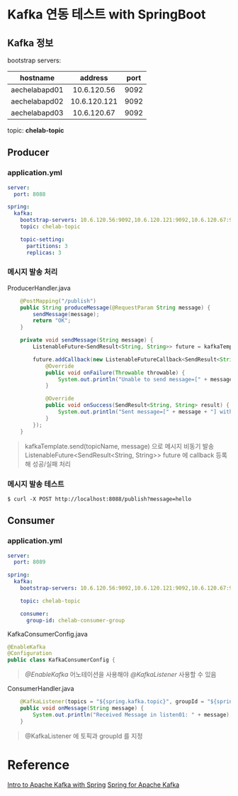 # Kafka 연동 테스트 with SpringBoot


## Kafka 정보
bootstrap servers:

|    hostname   |    address   | port |
|:-------------:|:------------:|:----:|
| aechelabapd01 | 10.6.120.56  | 9092 |
| aechelabapd02 | 10.6.120.121 | 9092 |
| aechelabapd03 | 10.6.120.67  | 9092 |

topic: **chelab-topic**

## Producer

### application.yml
```yaml
server:
  port: 8088

spring:
  kafka:
    bootstrap-servers: 10.6.120.56:9092,10.6.120.121:9092,10.6.120.67:9092
    topic: chelab-topic

    topic-setting:
      partitions: 3
      replicas: 3

```

### 메시지 발송 처리
ProducerHandler.java
```java
    @PostMapping("/publish")
    public String produceMessage(@RequestParam String message) {
        sendMessage(message);
        return "OK";
    }

    private void sendMessage(String message) {
        ListenableFuture<SendResult<String, String>> future = kafkaTemplate.send(topicName, message);

        future.addCallback(new ListenableFutureCallback<SendResult<String, String>>() {
            @Override
            public void onFailure(Throwable throwable) {
                System.out.println("Unable to send message=[" + message + "] due to : " + throwable.getMessage());
            }

            @Override
            public void onSuccess(SendResult<String, String> result) {
                System.out.println("Sent message=[" + message + "] with offset=[" + result.getRecordMetadata().offset() + "]");
            }
        });
    }
```

> kafkaTemplate.send(topicName, message) 으로 메시지 비동기 발송
> ListenableFuture<SendResult<String, String>> future 에 callback 등록해 성공/실패 처리


### 메시지 발송 테스트

```shell script
$ curl -X POST http://localhost:8088/publish?message=hello
```

## Consumer

### application.yml
```yaml
server:
  port: 8089

spring:
  kafka:
    bootstrap-servers: 10.6.120.56:9092,10.6.120.121:9092,10.6.120.67:9092

    topic: chelab-topic

    consumer:
      group-id: chelab-consumer-group
```



KafkaConsumerConfig.java
```java
@EnableKafka
@Configuration
public class KafkaConsumerConfig {

```
>*@EnableKafka* 어노테이션을 사용해야 *@KafkaListener* 사용할 수 있음


ConsumerHandler.java
```java
    @KafkaListener(topics = "${spring.kafka.topic}", groupId = "${spring.kafka.consumer.group-id}")
    public void onMessage(String message) {
        System.out.println("Received Message in listen01: " + message);
    }
```
> @KafkaListener 에 토픽과 groupId 를 지정

# Reference
[Intro to Apache Kafka with Spring](https://www.baeldung.com/spring-kafka)
[Spring for Apache Kafka](https://docs.spring.io/spring-kafka/reference/html/)
